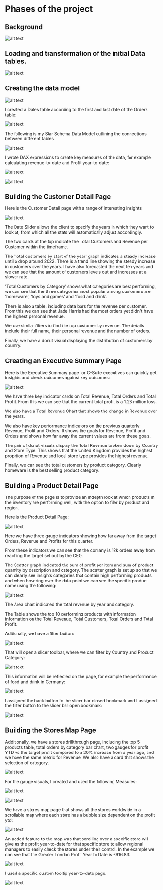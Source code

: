 # Phases of the project

## Background

![alt text](image-1.png)

## Loading and transformation of the initial Data tables.

![alt text](image.png)

## Creating the data model

![alt text](image-2.png)

I created a Dates table according to the first and last date of the Orders table:

![alt text](image-6.png)

The following is my Star Schema Data Model outlining the connections between different tables

![alt text](image-3.png)

I wrote DAX expressions to create key measures of the data, for example calculating revenue-to-date and Profit year-to-date:

![alt text](image-4.png)

![alt text](image-5.png)

## Building the Customer Detail Page

Here is the Customer Detail page with a range of interesting insights

![alt text](image-7.png)

The Date Slider allows the client to specify the years in which they want to look at, from which all the stats will automatically adjust accordingly.

The two cards at the top indicate the Total Customers and Revenue per Customer within the timeframe.

The 'total customers by start of the year' graph indicates a steady increase until a drop around 2022. There is a trend line showing the steady increase in customers over the years. I have also forecasted the next ten years and we can see that the amount of customers levels out and increases at a slower rate.

'Total Customers by Category' shows what categories are best performing, we can see that the three categories most popular among customers are 'homeware', 'toys and games' and 'food and drink'.

There is also a table, including data bars for the revenue per customer. From this we can see that Jade Harris had the most orders yet didn't have the highest personal revenue.

We use similar filters to find the top customer by revenue. The details include their full name, their personal revenue and the number of orders.

Finally, we have a donut visual displaying the distribution of customers by country.

## Creating an Executive Summary Page

Here is the Executive Summary page for C-Suite executives can quickly get insights and check outcomes against key outcomes:

![alt text](image-8.png)

We have three key indicator cards on Total Revenue, Total Orders and Total Profit. From this we can see that the current total profit is a 1.28 million loss.

We also have a Total Revenue Chart that shows the change in Revenue over the years.

We also have key performance indicators on the previous quarterly Revenue, Profit and Orders. It shows the goals for Revenue, Profit and Orders and shows how far away the current values are from these goals.

The pair of donut visuals display the Total Revenue broken down by Country and Store Type. This shows that the United Kingdom provides the highest proprtion of Revenue and local store type provides the highest revenue.

Finally, we can see the total customers by product category. Clearly homeware is the best selling product category.

## Building a Product Detail Page

The purpose of the page is to provide an indepth look at which products in the inventory are performing well, with the option to filer by product and region.

Here is the Product Detail Page:

![alt text](image-12.png)

Here we have three gauge indicators showing how far away from the target Orders, Revenue and Profits for this quarter.

From these indicators we can see that the comany is 12k orders away from reaching the target set out by the CEO.

The Scatter graph indicated the sum of profit per item and sum of product quantity by description and category. The scatter graph is set up so that we can clearly see insights categories that contain high performing products and when hovering over the data point we can see the specific product name using the following:

![alt text](image-11.png)


The Area chart indicated the total revenue by year and category.

The Table shows the top 10 performing products with information information on the Total Revenue, Total Customers, Total Orders and Total Profit.

Aditionally, we have a filter button:

![alt text](image-13.png)

That will open a slicer toolbar, where we can filter by Country and Product Category:

![alt text](image-15.png)

This information will be reflected on the page, for example the performance of food and drink in Germany:

![alt text](image-16.png)

I assigned the back button to the slicer bar closed bookmark and I assigned the filter button to the slicer bar open bookmark:

![alt text](image-17.png)

## Building the Stores Map Page


Additionally, we have a stores drillthrough page, including the top 5 products table, total orders by category bar chart, two gauges for profit YTD vs the target profit compared to a 20% increase from a year ago, and we have the same metric for Revenue. We also have a card that shows the selection of category.

![alt text](image-9.png)

For the gauge visuals, I created and used the following Measures:

![alt text](image-18.png)

![alt text](image-19.png)

We have a stores map page that shows all the stores worldwide in a scrollable map where each store has a bubble size dependent on the profit ytd:

![alt text](image-14.png)

An added feature to the map was that scrolling over a specific store will give us the profit year-to-date for that specific store to allow regional managers to easily check the stores under their control. In the example we can see that the Greater London Profit Year to Date is £916.83:

![alt text](image-20.png)

I used a specific custom tooltip year-to-date page:

![alt text](image-21.png)